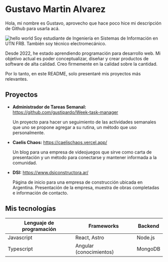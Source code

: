 
# Gustavo Martin Alvarez
Hola, mi nombre es Gustavo, aprovecho que hace poco hice mi descripción de Github para usarla acá.

![hello world](https://miro.medium.com/v2/resize:fit:1400/1*veRna0Vbw1_4OUnzW9rSzA.jpeg)
Soy estudiante de Ingeniería en Sistemas de Información en UTN FRB.
También soy técnico electromecánico.

Desde 2022, he estado aprendiendo programación para desarrollo web. Mi objetivo actual es poder conceptualizar, diseñar y crear productos de software de alta calidad.
Creo firmemente en la calidad sobre la cantidad.

Por lo tanto, en este README, solo presentaré mis proyectos más relevantes.
## Proyectos
- **Administrador de Tareas Semanal:** https://github.com/gustipardo/Week-task-manager

  Un proyecto para hacer un seguimiento de las actividades semanales que uno se propone agregar a su rutina, un método que uso personalmente.

- **Caelis Chaos:** https://caelischaos.vercel.app/

  Un blog para una empresa de videojuegos que sirve como carta de presentación y un método para conectarse y mantener informada a la comunidad.

- **DSI:** https://www.dsiconstructora.ar/
  
  Página de inicio para una empresa de construcción ubicada en Argentina. Presentación de la empresa, muestra de obras completadas e información de contacto.

## Mis tecnologías
| Lenguaje de programación | Frameworks        | Backend   |
|--------------------------|-------------------|-----------|
| Javascript               | React, Astro     | Node.js   |
| Typescript               | Angular (conocimientos) | MongoDB   |